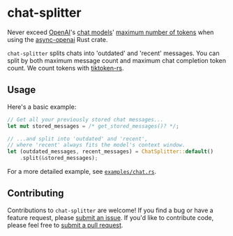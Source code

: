 # chat-splitter

Never exceed [OpenAI](https://openai.com/)'s [chat models](https://platform.openai.com/docs/api-reference/chat)' [maximum number of tokens](https://help.openai.com/en/articles/4936856-what-are-tokens-and-how-to-count-them) when using the [async-openai](https://github.com/64bit/async-openai) Rust crate.

`chat-splitter` splits chats into 'outdated' and 'recent' messages.
You can split by
both
maximum message count and
maximum chat completion token count.
We count tokens with [tiktoken-rs](https://github.com/zurawiki/tiktoken-rs).

## Usage

Here's a basic example:

```rust
// Get all your previously stored chat messages...
let mut stored_messages = /* get_stored_messages()? */;

// ...and split into 'outdated' and 'recent',
// where 'recent' always fits the model's context window.
let (outdated_messages, recent_messages) = ChatSplitter::default()
    .split(&stored_messages);
```

For a more detailed example,
see [`examples/chat.rs`](https://github.com/schneiderfelipe/chat-splitter/blob/main/examples/chat.rs).

## Contributing

Contributions to `chat-splitter` are welcome!
If you find a bug or have a feature request,
please [submit an issue](https://github.com/schneiderfelipe/chat-splitter/issues).
If you'd like to contribute code,
please feel free to [submit a pull request](https://github.com/schneiderfelipe/chat-splitter/pulls).
